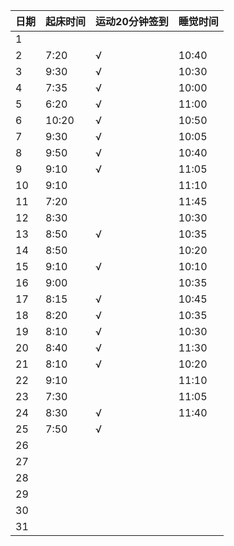 日期|起床时间|运动20分钟签到|睡觉时间
:---------------|:---------------|:---------------|:---------------
1| | | |
2|7:20|√|10:40|
3|9:30|√|10:30|
4|7:35|√|10:00|
5|6:20|√|11:00|
6|10:20|√|10:50|
7|9:30|√|10:05|
8|9:50|√|10:40|
9|9:10|√|11:05|
10|9:10| |11:10|
11|7:20| |11:45|
12|8:30| |10:30|
13|8:50|√|10:35|
14|8:50| |10:20|
15|9:10|√|10:10|
16|9:00| |10:35|
17|8:15|√|10:45|
18|8:20|√|10:35|
19|8:10|√|10:30|
20|8:40|√|11:30|
21|8:10|√|10:20|
22|9:10| |11:10|
23|7:30| |11:05|
24|8:30|√|11:40|
25|7:50|√| |
26| | | |
27| | | |
28| | | |
29| | | |
30| | | |
31| | | |